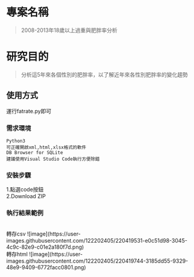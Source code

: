 # 專案名稱
> 2008-2013年18歲以上過重與肥胖率分析

# 研究目的
> 分析這5年來各個性別的肥胖率，以了解近年來各性別肥胖率的變化趨勢<br>

## 使用方式

運行fatrate.py即可

### 需求環境

```
Python3
可正確開啟xml,html,xlsx格式的軟件
DB Browser for SQLite
建議使用Visual Studio Code執行方便除錯
```

### 安裝步驟

1.點選code按鈕<br>
2.Download ZIP

### 執行結果範例
<br>
轉存csv
![image](https://user-images.githubusercontent.com/122202405/220419531-e0c51d98-3045-4c9c-82e9-c01e2a180f7d.png)
<br>
轉存html
![image](https://user-images.githubusercontent.com/122202405/220419744-3185dd55-9329-48e9-9409-6772facc0801.png)
<br>
